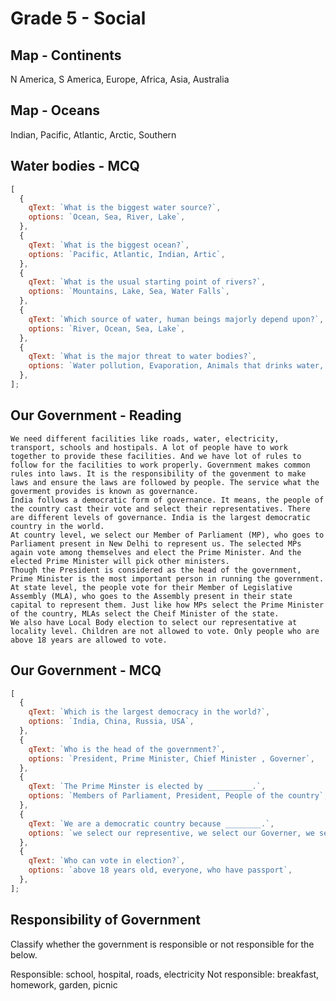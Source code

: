 # Grade 5 - Social

## Map - Continents

N America, S America, Europe, Africa, Asia, Australia

## Map - Oceans

Indian, Pacific, Atlantic, Arctic, Southern

## Water bodies - MCQ

```js
[
  {
    qText: `What is the biggest water source?`,
    options: `Ocean, Sea, River, Lake`,
  },
  {
    qText: `What is the biggest ocean?`,
    options: `Pacific, Atlantic, Indian, Artic`,
  },
  {
    qText: `What is the usual starting point of rivers?`,
    options: `Mountains, Lake, Sea, Water Falls`,
  },
  {
    qText: `Which source of water, human beings majorly depend upon?`,
    options: `River, Ocean, Sea, Lake`,
  },
  {
    qText: `What is the major threat to water bodies?`,
    options: `Water pollution, Evaporation, Animals that drinks water, Fishes`,
  },
];
```

## Our Government - Reading

```
We need different facilities like roads, water, electricity, transport, schools and hostipals. A lot of people have to work together to provide these facilities. And we have lot of rules to follow for the facilities to work properly. Government makes common rules into laws. It is the responsibility of the govenment to make laws and ensure the laws are followed by people. The service what the goverment provides is known as governance.
India follows a democratic form of governance. It means, the people of the country cast their vote and select their representatives. There are different levels of governance. India is the largest democratic country in the world.
At country level, we select our Member of Parliament (MP), who goes to Parliament present in New Delhi to represent us. The selected MPs again vote among themselves and elect the Prime Minister. And the elected Prime Minister will pick other ministers.
Though the President is considered as the head of the government, Prime Minister is the most important person in running the government.
At state level, the people vote for their Member of Legislative Assembly (MLA), who goes to the Assembly present in their state capital to represent them. Just like how MPs select the Prime Minister of the country, MLAs select the Cheif Minister of the state.
We also have Local Body election to select our representative at locality level. Children are not allowed to vote. Only people who are above 18 years are allowed to vote.
```

## Our Government - MCQ

```js
[
  {
    qText: `Which is the largest democracy in the world?`,
    options: `India, China, Russia, USA`,
  },
  {
    qText: `Who is the head of the government?`,
    options: `President, Prime Minister, Chief Minister , Governer`,
  },
  {
    qText: `The Prime Minster is elected by __________.`,
    options: `Members of Parliament, President, People of the country`,
  },
  {
    qText: `We are a democratic country because ________.`,
    options: `we select our representive, we select our Governer, we select our President`,
  },
  {
    qText: `Who can vote in election?`,
    options: `above 18 years old, everyone, who have passport`,
  },
];
```

## Responsibility of Government

Classify whether the government is responsible or not responsible for the below.

Responsible: school, hospital, roads, electricity
Not responsible: breakfast, homework, garden, picnic